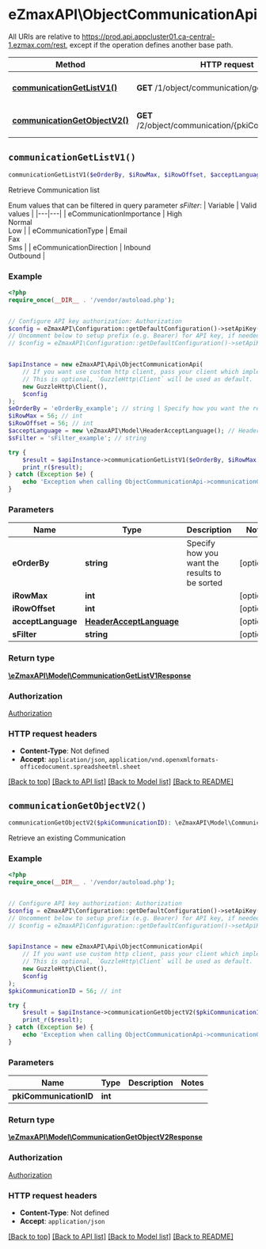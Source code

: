 # eZmaxAPI\ObjectCommunicationApi

All URIs are relative to https://prod.api.appcluster01.ca-central-1.ezmax.com/rest, except if the operation defines another base path.

| Method | HTTP request | Description |
| ------------- | ------------- | ------------- |
| [**communicationGetListV1()**](ObjectCommunicationApi.md#communicationGetListV1) | **GET** /1/object/communication/getList | Retrieve Communication list |
| [**communicationGetObjectV2()**](ObjectCommunicationApi.md#communicationGetObjectV2) | **GET** /2/object/communication/{pkiCommunicationID} | Retrieve an existing Communication |


## `communicationGetListV1()`

```php
communicationGetListV1($eOrderBy, $iRowMax, $iRowOffset, $acceptLanguage, $sFilter): \eZmaxAPI\Model\CommunicationGetListV1Response
```

Retrieve Communication list

Enum values that can be filtered in query parameter *sFilter*:  | Variable | Valid values | |---|---| | eCommunicationImportance | High<br>Normal<br>Low | | eCommunicationType | Email<br>Fax<br>Sms | | eCommunicationDirection | Inbound<br>Outbound |

### Example

```php
<?php
require_once(__DIR__ . '/vendor/autoload.php');


// Configure API key authorization: Authorization
$config = eZmaxAPI\Configuration::getDefaultConfiguration()->setApiKey('Authorization', 'YOUR_API_KEY');
// Uncomment below to setup prefix (e.g. Bearer) for API key, if needed
// $config = eZmaxAPI\Configuration::getDefaultConfiguration()->setApiKeyPrefix('Authorization', 'Bearer');


$apiInstance = new eZmaxAPI\Api\ObjectCommunicationApi(
    // If you want use custom http client, pass your client which implements `GuzzleHttp\ClientInterface`.
    // This is optional, `GuzzleHttp\Client` will be used as default.
    new GuzzleHttp\Client(),
    $config
);
$eOrderBy = 'eOrderBy_example'; // string | Specify how you want the results to be sorted
$iRowMax = 56; // int
$iRowOffset = 56; // int
$acceptLanguage = new \eZmaxAPI\Model\HeaderAcceptLanguage(); // HeaderAcceptLanguage
$sFilter = 'sFilter_example'; // string

try {
    $result = $apiInstance->communicationGetListV1($eOrderBy, $iRowMax, $iRowOffset, $acceptLanguage, $sFilter);
    print_r($result);
} catch (Exception $e) {
    echo 'Exception when calling ObjectCommunicationApi->communicationGetListV1: ', $e->getMessage(), PHP_EOL;
}
```

### Parameters

| Name | Type | Description  | Notes |
| ------------- | ------------- | ------------- | ------------- |
| **eOrderBy** | **string**| Specify how you want the results to be sorted | [optional] |
| **iRowMax** | **int**|  | [optional] |
| **iRowOffset** | **int**|  | [optional] |
| **acceptLanguage** | [**HeaderAcceptLanguage**](../Model/.md)|  | [optional] |
| **sFilter** | **string**|  | [optional] |

### Return type

[**\eZmaxAPI\Model\CommunicationGetListV1Response**](../Model/CommunicationGetListV1Response.md)

### Authorization

[Authorization](../../README.md#Authorization)

### HTTP request headers

- **Content-Type**: Not defined
- **Accept**: `application/json`, `application/vnd.openxmlformats-officedocument.spreadsheetml.sheet`

[[Back to top]](#) [[Back to API list]](../../README.md#endpoints)
[[Back to Model list]](../../README.md#models)
[[Back to README]](../../README.md)

## `communicationGetObjectV2()`

```php
communicationGetObjectV2($pkiCommunicationID): \eZmaxAPI\Model\CommunicationGetObjectV2Response
```

Retrieve an existing Communication



### Example

```php
<?php
require_once(__DIR__ . '/vendor/autoload.php');


// Configure API key authorization: Authorization
$config = eZmaxAPI\Configuration::getDefaultConfiguration()->setApiKey('Authorization', 'YOUR_API_KEY');
// Uncomment below to setup prefix (e.g. Bearer) for API key, if needed
// $config = eZmaxAPI\Configuration::getDefaultConfiguration()->setApiKeyPrefix('Authorization', 'Bearer');


$apiInstance = new eZmaxAPI\Api\ObjectCommunicationApi(
    // If you want use custom http client, pass your client which implements `GuzzleHttp\ClientInterface`.
    // This is optional, `GuzzleHttp\Client` will be used as default.
    new GuzzleHttp\Client(),
    $config
);
$pkiCommunicationID = 56; // int

try {
    $result = $apiInstance->communicationGetObjectV2($pkiCommunicationID);
    print_r($result);
} catch (Exception $e) {
    echo 'Exception when calling ObjectCommunicationApi->communicationGetObjectV2: ', $e->getMessage(), PHP_EOL;
}
```

### Parameters

| Name | Type | Description  | Notes |
| ------------- | ------------- | ------------- | ------------- |
| **pkiCommunicationID** | **int**|  | |

### Return type

[**\eZmaxAPI\Model\CommunicationGetObjectV2Response**](../Model/CommunicationGetObjectV2Response.md)

### Authorization

[Authorization](../../README.md#Authorization)

### HTTP request headers

- **Content-Type**: Not defined
- **Accept**: `application/json`

[[Back to top]](#) [[Back to API list]](../../README.md#endpoints)
[[Back to Model list]](../../README.md#models)
[[Back to README]](../../README.md)
